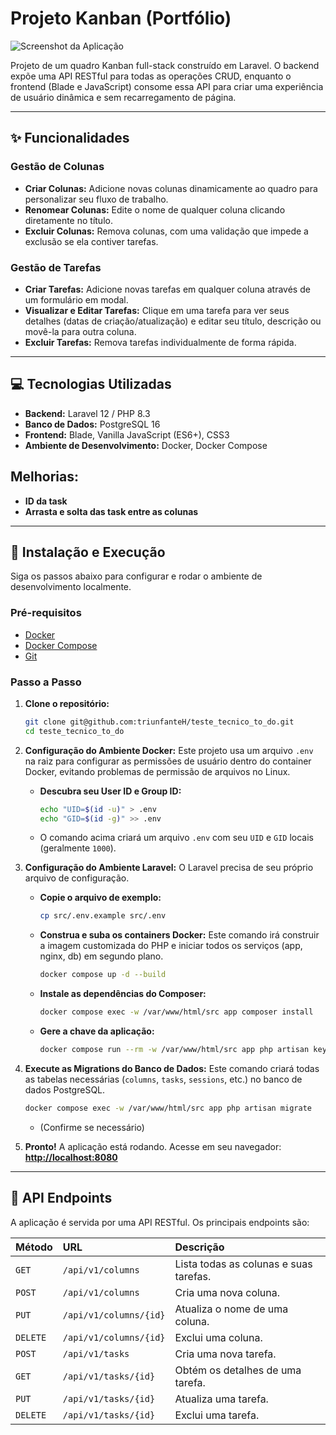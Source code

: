 # Projeto Kanban (Portfólio)

![Screenshot da Aplicação](https://i.imgur.com/caK9JgQ.png)

Projeto de um quadro Kanban full-stack construído em Laravel. O backend expõe uma API RESTful para todas as operações CRUD, 
enquanto o frontend (Blade e JavaScript) consome essa API para criar uma experiência de usuário dinâmica e sem 
recarregamento de página.


---
## ✨ Funcionalidades

### Gestão de Colunas
- **Criar Colunas:** Adicione novas colunas dinamicamente ao quadro para personalizar seu fluxo de trabalho.
- **Renomear Colunas:** Edite o nome de qualquer coluna clicando diretamente no título.
- **Excluir Colunas:** Remova colunas, com uma validação que impede a exclusão se ela contiver tarefas.

### Gestão de Tarefas
- **Criar Tarefas:** Adicione novas tarefas em qualquer coluna através de um formulário em modal.
- **Visualizar e Editar Tarefas:** Clique em uma tarefa para ver seus detalhes (datas de criação/atualização) e editar seu título, descrição ou movê-la para outra coluna.
- **Excluir Tarefas:** Remova tarefas individualmente de forma rápida.

---

## 💻 Tecnologias Utilizadas

- **Backend:** Laravel 12 / PHP 8.3
- **Banco de Dados:** PostgreSQL 16
- **Frontend:** Blade, Vanilla JavaScript (ES6+), CSS3
- **Ambiente de Desenvolvimento:** Docker, Docker Compose


##  Melhorias:
- **ID da task**
- **Arrasta e solta das task entre as colunas**
---

## 🚀 Instalação e Execução

Siga os passos abaixo para configurar e rodar o ambiente de desenvolvimento localmente.

### Pré-requisitos
- [Docker](https://www.docker.com/products/docker-desktop/)
- [Docker Compose](https://docs.docker.com/compose/install/)
- [Git](https://git-scm.com/)

### Passo a Passo

1.  **Clone o repositório:**
    ```bash
    git clone git@github.com:triunfanteH/teste_tecnico_to_do.git 
    cd teste_tecnico_to_do
    ```

2.  **Configuração do Ambiente Docker:**
    Este projeto usa um arquivo `.env` na raiz para configurar as permissões de usuário dentro do container Docker, evitando problemas de permissão de arquivos no Linux.

    - **Descubra seu User ID e Group ID:**
      ```bash
      echo "UID=$(id -u)" > .env
      echo "GID=$(id -g)" >> .env
      ```
    - O comando acima criará um arquivo `.env` com seu `UID` e `GID` locais (geralmente `1000`).

3.  **Configuração do Ambiente Laravel:**
    O Laravel precisa de seu próprio arquivo de configuração.

    - **Copie o arquivo de exemplo:**
      ```bash
      cp src/.env.example src/.env
      ```

    - **Construa e suba os containers Docker:**
    Este comando irá construir a imagem customizada do PHP e iniciar todos os serviços (app, nginx, db) em segundo plano.
      ```bash
      docker compose up -d --build
      ```

    - **Instale as dependências do Composer:**
      ```bash
      docker compose exec -w /var/www/html/src app composer install
      ```

    - **Gere a chave da aplicação:**
      ```bash
      docker compose run --rm -w /var/www/html/src app php artisan key:generate
      ```

5.  **Execute as Migrations do Banco de Dados:**
    Este comando criará todas as tabelas necessárias (`columns`, `tasks`, `sessions`, etc.) no banco de dados PostgreSQL.
    ```bash
    docker compose exec -w /var/www/html/src app php artisan migrate
    ```
    - (Confirme se necessário)


7.  **Pronto!**
    A aplicação está rodando. Acesse em seu navegador:
    **[http://localhost:8080](http://localhost:8080)**

---

## 📝 API Endpoints

A aplicação é servida por uma API RESTful. Os principais endpoints são:

| Método  | URL                     | Descrição                      |
| :------ | :---------------------- | :----------------------------- |
| `GET`   | `/api/v1/columns`       | Lista todas as colunas e suas tarefas. |
| `POST`  | `/api/v1/columns`       | Cria uma nova coluna.          |
| `PUT`   | `/api/v1/columns/{id}`  | Atualiza o nome de uma coluna. |
| `DELETE`| `/api/v1/columns/{id}`  | Exclui uma coluna.             |
| `POST`  | `/api/v1/tasks`         | Cria uma nova tarefa.          |
| `GET`   | `/api/v1/tasks/{id}`    | Obtém os detalhes de uma tarefa. |
| `PUT`   | `/api/v1/tasks/{id}`    | Atualiza uma tarefa.           |
| `DELETE`| `/api/v1/tasks/{id}`    | Exclui uma tarefa.             |